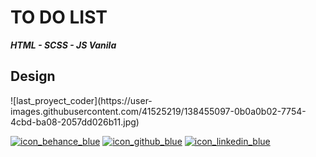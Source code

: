 <h1>TO DO LIST</h1>
<p><i><b>HTML - SCSS - JS Vanila</b></i></p>

<h2 style='text-align=center'>Design</h2>
![last_proyect_coder](https://user-images.githubusercontent.com/41525219/138455097-0b0a0b02-7754-4cbd-ba08-2057dd026b11.jpg)


[![icon_behance_blue](https://user-images.githubusercontent.com/41525219/138456248-b19abbf2-a618-4506-bd0c-4915ac706cc3.png)][1]
[![icon_github_blue](https://user-images.githubusercontent.com/41525219/138456252-fe8b248e-414b-400a-a50f-5591f28c6900.png)][2]
[![icon_linkedin_blue](https://user-images.githubusercontent.com/41525219/138456254-f51e84ef-2ef8-4a5e-b8e9-1693559177c5.png)][3]


[1]: https://www.behance.net/nicoprtenjaca
[2]: https://github.com/nicoprten
[3]: https://www.linkedin.com/in/nicoprten/
